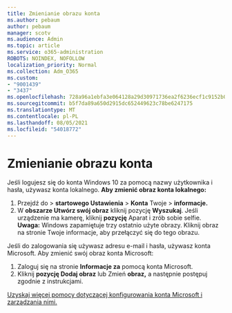 ```yaml
---
title: Zmienianie obrazu konta
ms.author: pebaum
author: pebaum
manager: scotv
ms.audience: Admin
ms.topic: article
ms.service: o365-administration
ROBOTS: NOINDEX, NOFOLLOW
localization_priority: Normal
ms.collection: Adm_O365
ms.custom:
- "9001439"
- "3437"
ms.openlocfilehash: 728a96a1ebfa3e064128a29d30971736ea2f6236ecf1c9152b0a542efdc032e2
ms.sourcegitcommit: b5f7da89a650d2915dc652449623c78be6247175
ms.translationtype: MT
ms.contentlocale: pl-PL
ms.lasthandoff: 08/05/2021
ms.locfileid: "54018772"
---
```

# <a name="change-account-picture"></a>Zmienianie obrazu konta

Jeśli logujesz się do konta Windows 10 za pomocą nazwy użytkownika i hasła, używasz konta lokalnego. **Aby zmienić obraz konta lokalnego:**

1. Przejdź do  >  **startowego Ustawienia**  >  **Konta** Twoje  >  **informacje.**
2. W **obszarze Utwórz swój obraz** kliknij pozycję **Wyszukaj**. Jeśli urządzenie ma kamerę, kliknij **pozycję** Aparat i zrób sobie selfie. 
    **Uwaga:** Windows zapamiętuje trzy ostatnio użyte obrazy. Kliknij obraz na stronie Twoje informacje, aby przełączyć się do tego obrazu.

Jeśli do zalogowania się używasz adresu e-mail i hasła, używasz konta Microsoft. Aby zmienić swój obraz konta Microsoft:

1. Zaloguj się na stronie **Informacje za** pomocą konta Microsoft.
2. Kliknij **pozycję Dodaj obraz** lub Zmień **obraz,** a następnie postępuj zgodnie z instrukcjami.

[Uzyskaj więcej pomocy dotyczącej konfigurowania konta Microsoft i zarządzania nimi.](https://support.microsoft.com/products/microsoft-account?category=manage-account)

